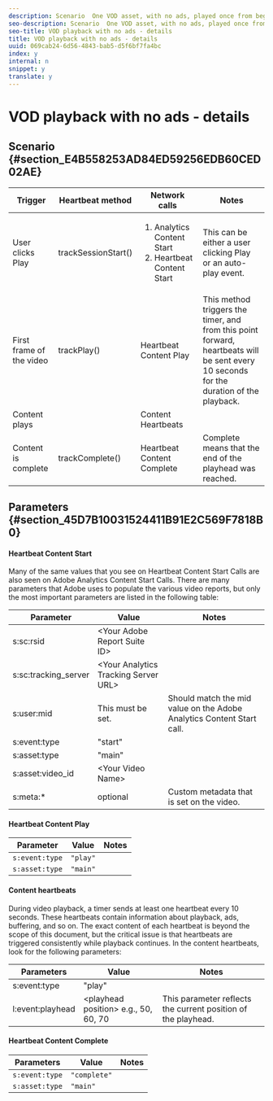 ```yaml
---
description: Scenario  One VOD asset, with no ads, played once from beginning to end.
seo-description: Scenario  One VOD asset, with no ads, played once from beginning to end.
seo-title: VOD playback with no ads - details
title: VOD playback with no ads - details
uuid: 069cab24-6d56-4843-bab5-d5f6bf7fa4bc
index: y
internal: n
snippet: y
translate: y
---
```


# VOD playback with no ads - details


## Scenario {#section_E4B558253AD84ED59256EDB60CED02AE}


<table id="table_650DCE0B482249FFB01CCE36F2DCF259"> 
 <thead> 
  <tr> 
   <th colname="col1" class="entry">Trigger</th> 
   <th colname="col2" class="entry">Heartbeat method</th> 
   <th colname="col3" class="entry">Network calls</th> 
   <th colname="col4" class="entry">Notes</th> 
  </tr>
 </thead>
 <tbody> 
  <tr> 
   <td colname="col1">User clicks <span class="uicontrol">Play</span> </td> 
   <td colname="col2"><span class="codeph">trackSessionStart()</span> </td> 
   <td colname="col3"> 
    <ol id="ol_94E8B596F0134291AEAF8AEE7BA328FC"> 
     <li id="li_EAC4DBC95F2A427B91B10FB62655C56F"><span class="codeph">Analytics Content Start</span> </li> 
     <li id="li_E9FAF09FFB934BC6880BA9DEABB1D00F"><span class="codeph">Heartbeat Content Start</span> </li> 
    </ol> </td> 
   <td colname="col4">This can be either a user clicking Play or an auto-play event.</td> 
  </tr> 
  <tr> 
   <td colname="col1">First frame of the video</td> 
   <td colname="col2"><span class="codeph">trackPlay()</span> </td> 
   <td colname="col3"><span class="codeph">Heartbeat Content Play</span> </td> 
   <td colname="col4">This method triggers the timer, and from this point forward, heartbeats will be sent every 10 seconds for the duration of the playback.</td> 
  </tr> 
  <tr> 
   <td colname="col1">Content plays</td> 
   <td colname="col2"> </td> 
   <td colname="col3"><span class="codeph">Content Heartbeats</span> </td> 
   <td colname="col4"> </td> 
  </tr> 
  <tr> 
   <td colname="col1">Content is complete</td> 
   <td colname="col2"><span class="codeph">trackComplete()</span> </td> 
   <td colname="col3"><span class="codeph">Heartbeat Content Complete</span> </td> 
   <td colname="col4"><span class="codeph">Complete</span> means that the end of the playhead was reached. </td> 
  </tr> 
 </tbody> 
</table>


## Parameters {#section_45D7B10031524411B91E2C569F7818B0}


#### Heartbeat Content Start
<table id="table_A74CD93A863B4BD892CAA92646428F17">  
 <desc> 
  <p>Many of the same values that you see on Heartbeat Content Start Calls are also seen on Adobe Analytics <span class="codeph">Content Start</span> Calls. There are many parameters that Adobe uses to populate the various video reports, but only the most important parameters are listed in the following table: </p> 
 </desc> 
 <thead> 
  <tr> 
   <th colname="col1" class="entry">Parameter</th> 
   <th colname="col2" class="entry">Value</th> 
   <th colname="col3" class="entry">Notes</th> 
  </tr> 
 </thead>
 <tbody> 
  <tr> 
   <td colname="col1"><span class="codeph">s:sc:rsid</span> </td> 
   <td colname="col2">&lt;Your Adobe Report Suite ID&gt;</td> 
   <td colname="col3"> </td> 
  </tr> 
  <tr> 
   <td colname="col1"><span class="codeph">s:sc:tracking_server</span> </td> 
   <td colname="col2">&lt;Your Analytics Tracking Server URL&gt;</td> 
   <td colname="col3"> </td> 
  </tr> 
  <tr> 
   <td colname="col1"><span class="codeph">s:user:mid</span> </td> 
   <td colname="col2">This must be set.</td> 
   <td colname="col3">Should match the mid value on the <span class="codeph">Adobe Analytics Content Start</span> call. </td> 
  </tr> 
  <tr> 
   <td colname="col1"><span class="codeph">s:event:type</span> </td> 
   <td colname="col2"><span class="codeph">"start"</span> </td> 
   <td colname="col3"> </td> 
  </tr> 
  <tr> 
   <td colname="col1"><span class="codeph">s:asset:type</span> </td> 
   <td colname="col2"><span class="codeph">"main"</span> </td> 
   <td colname="col3"> </td> 
  </tr> 
  <tr> 
   <td colname="col1"><span class="codeph">s:asset:video_id</span> </td> 
   <td colname="col2">&lt;Your Video Name&gt;</td> 
   <td colname="col3"> </td> 
  </tr> 
  <tr> 
   <td colname="col1"><span class="codeph">s:meta:*</span> </td> 
   <td colname="col2">optional</td> 
   <td colname="col3">Custom metadata that is set on the video.</td> 
  </tr> 
 </tbody> 
</table>


<a id="section_2ABBD51D3A6D45ABA92CC516E414417A"></a>


#### Heartbeat Content Play
| Parameter |Value |Notes |
|---|---|---|
| `s:event:type`  | `"play"`  |  |
| `s:asset:type`  | `"main"`  |  |


<a id="section_3B5945336E464160A94518231CEE8F53"></a>


#### Content heartbeats
<table id="table_9685C9DE4DE94691AD90CA19DD5A2403">  
 <desc> 
  <p>During video playback, a timer sends at least one heartbeat every 10 seconds. These heartbeats contain information about playback, ads, buffering, and so on. The exact content of each heartbeat is beyond the scope of this document, but the critical issue is that heartbeats are triggered consistently while playback continues. In the content heartbeats, look for the following parameters:</p> 
 </desc> 
 <thead> 
  <tr> 
   <th colname="col1" class="entry">Parameters</th> 
   <th colname="col2" class="entry">Value</th> 
   <th colname="col3" class="entry">Notes</th> 
  </tr>
 </thead>
 <tbody> 
  <tr> 
   <td colname="col1"><span class="codeph">s:event:type</span> </td> 
   <td colname="col2"><span class="codeph">"play"</span> </td> 
   <td colname="col3"> </td> 
  </tr> 
  <tr> 
   <td colname="col1"><span class="codeph">l:event:playhead</span> </td> 
   <td colname="col2">&lt;playhead position&gt; e.g., 50, 60, 70</td> 
   <td colname="col3">This parameter reflects the current position of the playhead.</td> 
  </tr> 
 </tbody> 
</table>


<a id="section_33BCC4C3181940C39446A57C25D82179"></a>


#### Heartbeat Content Complete
| Parameters |Value |Notes |
|---|---|---|
| `s:event:type`  | `"complete"`  |  |
| `s:asset:type`  | `"main"`  |  |

